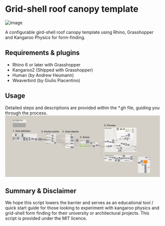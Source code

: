 # Grid-shell roof canopy template
![image](https://github.com/differential-works/Grid-shell-canopy/blob/main/GitHub_Ani_1.gif) 

A configurable gird-shell roof canopy template using Rhino, Grasshopper and Kangaroo Physics for form-finding.

## Requirements & plugins
- Rhino 6 or later with Grasshopper
- Kangaroo2 (Shipped with Grasshopper)
- Human (by Andrew Heumann)
- Weaverbird (by Giulio Piacentino)
  
## Usage
Detailed steps and descriptions are provided within the *.gh file, guiding you through the process.
![image](https://github.com/differential-works/Grid-shell-canopy/blob/main/GH%20Canvas.png)

## Summary & Disclaimer
We hope this script lowers the barrier and serves as an educational tool / quick start guide for those looking to experiment with kangaroo physics and grid-shell form finding for their university or architectural projects.
This script is provided under the MIT licence.
